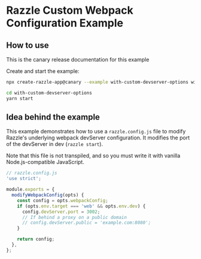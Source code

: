 # Razzle Custom Webpack Configuration Example

## How to use

<!-- START install generated instructions please keep comment here to allow auto update -->
<!-- DON'T EDIT THIS SECTION, INSTEAD RE-RUN yarn update-examples TO UPDATE -->
This is the canary release documentation for this example

Create and start the example:

```bash
npx create-razzle-app@canary --example with-custom-devserver-options with-custom-devserver-options

cd with-custom-devserver-options
yarn start
```
<!-- END install generated instructions please keep comment here to allow auto update -->

## Idea behind the example
This example demonstrates how to use a `razzle.config.js` file to modify Razzle's
underlying webpack devServer configuration. It modifies the port of the devServer
in dev (`razzle start`).

Note that this file is not transpiled, and so you must write it with vanilla
Node.js-compatible JavaScript.

```js
// razzle.config.js
'use strict';

module.exports = {
  modifyWebpackConfig(opts) {
    const config = opts.webpackConfig;
    if (opts.env.target === 'web' && opts.env.dev) {
      config.devServer.port = 3002;
      // If behind a proxy on a public domain
      // config.devServer.public = 'example.com:8080';
    }

    return config;
  },
};
```
